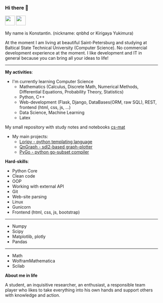 ### Hi there 👋

<a href="https://t.me/qnbhd"><img height=32 width=32 src="https://telegrapher.ru/images/download/icons/telegram.svg" /></a>
<a href="https://vk.me/qnbhd"><img height=32 width=32 src="https://upload.wikimedia.org/wikipedia/commons/2/21/VK.com-logo.svg"/></a>
<br>

My name is Konstantin. (nickname: qnbhd or Kirigaya Yukimura)

At the moment I am living at beautiful Saint-Petersburg and studying at Baltical State Technical University (Computer Science). 
No commercial development experience at the moment. I like development and IT in general because you can bring all your ideas to life!

***

**My activities**:

+ I'm currently learning Computer Science
  - Mathematics (Calculus, Discrete Math, Numerical Methods, Differential Equations, Probability Theory, Statistics)
  - Python, C++
  - Web-development (Flask, Django, DataBases(ORM, raw SQL), REST, frontend (html, css, js, ...)
  - Data Science, Machine Learning
  - Latex
  
My small repository with study notes and notebooks [cs-mat](https://github.com/qnbhd/cs-mat)
  
+ My main projects: 
  - [Loripy - python templating language](https://github.com/qnbhd/loripy)
  - [QnGraph - sdl2-based graph-plotter](https://github.com/qnbhd/qn-graph)
  - [PyGo - python go-subset compiler](https://github.com/qnbhd/pygo)

**Hard-skills**:

+ Python Core
+ Clean code
+ OOP
+ Working with external API
+ Git
+ Web-site parsing
+ Linux
+ Gunicorn
+ Frontend (html, css, js, bootstrap)

***

+ Numpy
+ Scipy
+ Matplotlib, plotly
+ Pandas

***

+ Math
+ WolframMathematica
+ Scilab

**About me in life**

A student, an inquisitive researcher, an enthusiast, a responsible team player who likes to take everything into his own hands and support others with knowledge and action.
